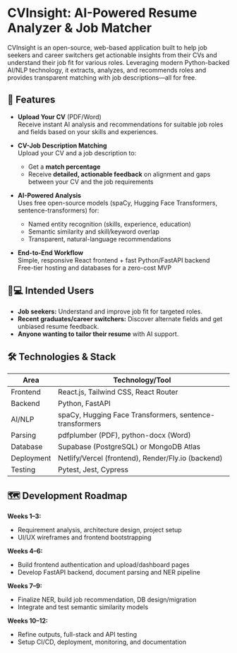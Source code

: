 # CVInsight: AI-Powered Resume Analyzer & Job Matcher

CVInsight is an open-source, web-based application built to help job seekers and career switchers get actionable insights from their CVs and understand their job fit for various roles. Leveraging modern Python-backed AI/NLP technology, it extracts, analyzes, and recommends roles and provides transparent matching with job descriptions—all for free.

## 🚀 Features

- **Upload Your CV** (PDF/Word)  
  Receive instant AI analysis and recommendations for suitable job roles and fields based on your skills and experiences.

- **CV-Job Description Matching**  
  Upload your CV and a job description to:
    - Get a **match percentage**
    - Receive **detailed, actionable feedback** on alignment and gaps between your CV and the job requirements

- **AI-Powered Analysis**  
  Uses free open-source models (spaCy, Hugging Face Transformers, sentence-transformers) for:
    - Named entity recognition (skills, experience, education)
    - Semantic similarity and skill/keyword overlap
    - Transparent, natural-language recommendations

- **End-to-End Workflow**  
  Simple, responsive React frontend + fast Python/FastAPI backend  
  Free-tier hosting and databases for a zero-cost MVP

## 🧑💻 Intended Users

- **Job seekers:** Understand and improve job fit for targeted roles.
- **Recent graduates/career switchers:** Discover alternate fields and get unbiased resume feedback.
- **Anyone wanting to tailor their resume** with AI support.

## 🛠️ Technologies & Stack

| Area        | Technology/Tool                        |
|-------------|----------------------------------------|
| Frontend    | React.js, Tailwind CSS, React Router   |
| Backend     | Python, FastAPI                        |
| AI/NLP      | spaCy, Hugging Face Transformers, sentence-transformers |
| Parsing     | pdfplumber (PDF), python-docx (Word)   |
| Database    | Supabase (PostgreSQL) or MongoDB Atlas |
| Deployment  | Netlify/Vercel (frontend), Render/Fly.io (backend) |
| Testing     | Pytest, Jest, Cypress                  |

## 🗺️ Development Roadmap

**Weeks 1–3:**  
- Requirement analysis, architecture design, project setup  
- UI/UX wireframes and frontend bootstrapping

**Weeks 4–6:**  
- Build frontend authentication and upload/dashboard pages  
- Develop FastAPI backend, document parsing and NER pipeline

**Weeks 7–9:**  
- Finalize NER, build job recommendation, DB design/migration  
- Integrate and test semantic similarity models

**Weeks 10–12:**  
- Refine outputs, full-stack and API testing  
- Setup CI/CD, deployment, monitoring, and documentation


